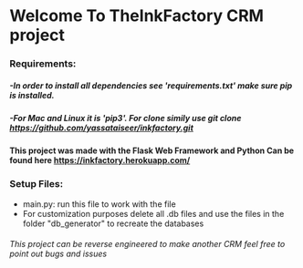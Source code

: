 # Welcome To TheInkFactory CRM project

### Requirements:

##### -In order to install all dependencies see 'requirements.txt' make sure pip is installed.
##### -For Mac and Linux it is 'pip3'. For clone simily use git clone https://github.com/yassataiseer/inkfactory.git

#### This project was made with the Flask Web Framework and Python Can be found here https://inkfactory.herokuapp.com/


### Setup Files:
* main.py: run this file to work with the file
* For customization purposes delete all .db files and use the files in the folder "db_generator" to recreate the databases

###### This project can be reverse engineered to make another CRM feel free to point out bugs and issues 
